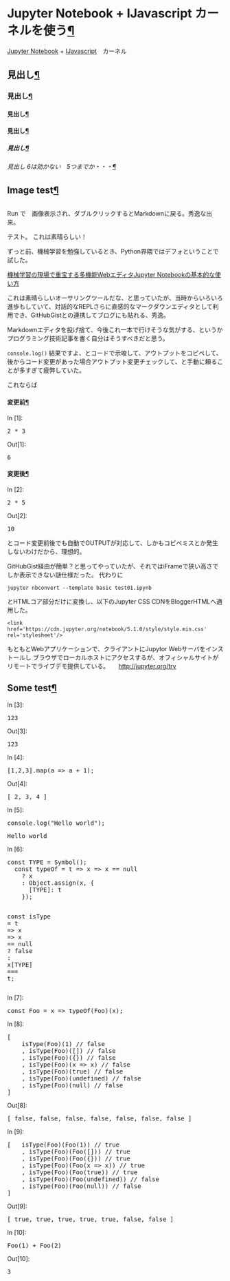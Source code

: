 
<div class="cell border-box-sizing text_cell rendered"><div class="prompt input_prompt">
</div>
<div class="inner_cell">
<div class="text_cell_render border-box-sizing rendered_html">
<h1 id="Jupyter-Notebook-+-IJavascript-&#12459;&#12540;&#12493;&#12523;&#12434;&#20351;&#12358;">Jupyter Notebook + IJavascript &#12459;&#12540;&#12493;&#12523;&#12434;&#20351;&#12358;<a class="anchor-link" href="#Jupyter-Notebook-+-IJavascript-&#12459;&#12540;&#12493;&#12523;&#12434;&#20351;&#12358;">&#182;</a></h1><p><a href="http://jupyter.org">Jupyter Notebook</a> + <a href="https://github.com/n-riesco/ijavascript">IJavascript</a>　カーネル</p>
<h2 id="&#35211;&#20986;&#12375;">&#35211;&#20986;&#12375;<a class="anchor-link" href="#&#35211;&#20986;&#12375;">&#182;</a></h2><h3 id="&#35211;&#20986;&#12375;">&#35211;&#20986;&#12375;<a class="anchor-link" href="#&#35211;&#20986;&#12375;">&#182;</a></h3><h4 id="&#35211;&#20986;&#12375;">&#35211;&#20986;&#12375;<a class="anchor-link" href="#&#35211;&#20986;&#12375;">&#182;</a></h4><h4 id="&#35211;&#20986;&#12375;">&#35211;&#20986;&#12375;<a class="anchor-link" href="#&#35211;&#20986;&#12375;">&#182;</a></h4><h5 id="&#35211;&#20986;&#12375;">&#35211;&#20986;&#12375;<a class="anchor-link" href="#&#35211;&#20986;&#12375;">&#182;</a></h5><h6 id="&#35211;&#20986;&#12375;-----6&#12399;&#21177;&#12363;&#12394;&#12356;&#12288;5&#12388;&#12414;&#12391;&#12363;&#12539;&#12539;&#12539;">&#35211;&#20986;&#12375;     6&#12399;&#21177;&#12363;&#12394;&#12356;&#12288;5&#12388;&#12414;&#12391;&#12363;&#12539;&#12539;&#12539;<a class="anchor-link" href="#&#35211;&#20986;&#12375;-----6&#12399;&#21177;&#12363;&#12394;&#12356;&#12288;5&#12388;&#12414;&#12391;&#12363;&#12539;&#12539;&#12539;">&#182;</a></h6>
</div>
</div>
</div>
<div class="cell border-box-sizing text_cell rendered"><div class="prompt input_prompt">
</div>
<div class="inner_cell">
<div class="text_cell_render border-box-sizing rendered_html">
<h2 id="Image-test">Image test<a class="anchor-link" href="#Image-test">&#182;</a></h2><p><img src="https://kenokabetech.github.io/img/timeline-logolog.png" alt=""></p>
<p>Run で　画像表示され、ダブルクリックするとMarkdownに戻る。秀逸な出来。</p>

</div>
</div>
</div>
<div class="cell border-box-sizing text_cell rendered"><div class="prompt input_prompt">
</div>
<div class="inner_cell">
<div class="text_cell_render border-box-sizing rendered_html">
<p>テスト。
これは素晴らしい！</p>
<p>ずっと前、機械学習を勉強しているとき、Python界隈ではデフォということで試した。</p>
<p><a href="http://www.atmarkit.co.jp/ait/articles/1701/11/news013.html">機械学習の現場で重宝する多機能WebエディタJupyter Notebookの基本的な使い方</a></p>
<p>これは素晴らしいオーサリングツールだな、と思っていたが、当時からいろいろ進歩もしていて、対話的なREPLさらに直感的なマークダウンエディタとして利用でき、GitHubGistとの連携してブログにも貼れる、秀逸。</p>
<p>Markdownエディタを投げ捨て、今後これ一本で行けそうな気がする、というかプログラミング技術記事を書く自分はそうすべきだと思う。</p>
<p><code>console.log()</code> 結果ですよ、とコードで示唆して、アウトプットをコピペして、後からコード変更があった場合アウトプット変更チェックして、と手動に頼ることが多すぎて疲弊していた。</p>
<p>これならば</p>

</div>
</div>
</div>
<div class="cell border-box-sizing text_cell rendered"><div class="prompt input_prompt">
</div>
<div class="inner_cell">
<div class="text_cell_render border-box-sizing rendered_html">
<h4 id="&#22793;&#26356;&#21069;">&#22793;&#26356;&#21069;<a class="anchor-link" href="#&#22793;&#26356;&#21069;">&#182;</a></h4>
</div>
</div>
</div>
<div class="cell border-box-sizing code_cell rendered">
<div class="input">
<div class="prompt input_prompt">In&nbsp;[1]:</div>
<div class="inner_cell">
    <div class="input_area">
<div class=" highlight hl-javascript"><pre><span></span><span class="mi">2</span> <span class="o">*</span> <span class="mi">3</span>
</pre></div>

</div>
</div>
</div>

<div class="output_wrapper">
<div class="output">


<div class="output_area">

<div class="prompt output_prompt">Out[1]:</div>




<div class="output_text output_subarea output_execute_result">
<pre>6</pre>
</div>

</div>

</div>
</div>

</div>
<div class="cell border-box-sizing text_cell rendered"><div class="prompt input_prompt">
</div>
<div class="inner_cell">
<div class="text_cell_render border-box-sizing rendered_html">
<h4 id="&#22793;&#26356;&#24460;">&#22793;&#26356;&#24460;<a class="anchor-link" href="#&#22793;&#26356;&#24460;">&#182;</a></h4>
</div>
</div>
</div>
<div class="cell border-box-sizing code_cell rendered">
<div class="input">
<div class="prompt input_prompt">In&nbsp;[2]:</div>
<div class="inner_cell">
    <div class="input_area">
<div class=" highlight hl-javascript"><pre><span></span><span class="mi">2</span> <span class="o">*</span> <span class="mi">5</span>
</pre></div>

</div>
</div>
</div>

<div class="output_wrapper">
<div class="output">


<div class="output_area">

<div class="prompt output_prompt">Out[2]:</div>




<div class="output_text output_subarea output_execute_result">
<pre>10</pre>
</div>

</div>

</div>
</div>

</div>
<div class="cell border-box-sizing text_cell rendered"><div class="prompt input_prompt">
</div>
<div class="inner_cell">
<div class="text_cell_render border-box-sizing rendered_html">
<p>とコード変更前後でも自動でOUTPUTが対応して、しかもコピペミスとか発生しないわけだから、理想的。</p>
<p>GitHubGist経由が簡単？と思ってやっていたが、それではiFrameで狭い高さでしか表示できない謎仕様だった。
代わりに</p>

<pre><code>jupyter nbconvert --template basic test01.ipynb</code></pre>
<p>とHTMLコア部分だけに変換し、以下のJupyter CSS CDNをBloggerHTMLへ適用した。</p>

<pre><code>&lt;link href='https://cdn.jupyter.org/notebook/5.1.0/style/style.min.css' rel='stylesheet'/&gt;</code></pre>

</div>
</div>
</div>
<div class="cell border-box-sizing text_cell rendered"><div class="prompt input_prompt">
</div>
<div class="inner_cell">
<div class="text_cell_render border-box-sizing rendered_html">
<p>もともとWebアプリケーションで、クライアントにJupytor Webサーバをインストールし
ブラウザでローカルホストにアクセスするが、オフィシャルサイトがリモートでライブデモ提供している。
　
<a href="http://jupyter.org/try">http://jupyter.org/try</a></p>

</div>
</div>
</div>
<div class="cell border-box-sizing text_cell rendered"><div class="prompt input_prompt">
</div>
<div class="inner_cell">
<div class="text_cell_render border-box-sizing rendered_html">
<h2 id="Some-test">Some test<a class="anchor-link" href="#Some-test">&#182;</a></h2>
</div>
</div>
</div>
<div class="cell border-box-sizing code_cell rendered">
<div class="input">
<div class="prompt input_prompt">In&nbsp;[3]:</div>
<div class="inner_cell">
    <div class="input_area">
<div class=" highlight hl-javascript"><pre><span></span><span class="mi">123</span>
</pre></div>

</div>
</div>
</div>

<div class="output_wrapper">
<div class="output">


<div class="output_area">

<div class="prompt output_prompt">Out[3]:</div>




<div class="output_text output_subarea output_execute_result">
<pre>123</pre>
</div>

</div>

</div>
</div>

</div>
<div class="cell border-box-sizing code_cell rendered">
<div class="input">
<div class="prompt input_prompt">In&nbsp;[4]:</div>
<div class="inner_cell">
    <div class="input_area">
<div class=" highlight hl-javascript"><pre><span></span><span class="p">[</span><span class="mi">1</span><span class="p">,</span><span class="mi">2</span><span class="p">,</span><span class="mi">3</span><span class="p">].</span><span class="nx">map</span><span class="p">(</span><span class="nx">a</span> <span class="p">=&gt;</span> <span class="nx">a</span> <span class="o">+</span> <span class="mi">1</span><span class="p">);</span>
</pre></div>

</div>
</div>
</div>

<div class="output_wrapper">
<div class="output">


<div class="output_area">

<div class="prompt output_prompt">Out[4]:</div>




<div class="output_text output_subarea output_execute_result">
<pre>[ 2, 3, 4 ]</pre>
</div>

</div>

</div>
</div>

</div>
<div class="cell border-box-sizing code_cell rendered">
<div class="input">
<div class="prompt input_prompt">In&nbsp;[5]:</div>
<div class="inner_cell">
    <div class="input_area">
<div class=" highlight hl-javascript"><pre><span></span><span class="nx">console</span><span class="p">.</span><span class="nx">log</span><span class="p">(</span><span class="s2">&quot;Hello world&quot;</span><span class="p">);</span>
</pre></div>

</div>
</div>
</div>

<div class="output_wrapper">
<div class="output">


<div class="output_area">

<div class="prompt"></div>


<div class="output_subarea output_stream output_stdout output_text">
<pre>Hello world
</pre>
</div>
</div>

</div>
</div>

</div>
<div class="cell border-box-sizing code_cell rendered">
<div class="input">
<div class="prompt input_prompt">In&nbsp;[6]:</div>
<div class="inner_cell">
    <div class="input_area">
<div class=" highlight hl-javascript"><pre><span></span><span class="kr">const</span> <span class="nx">TYPE</span> <span class="o">=</span> <span class="nx">Symbol</span><span class="p">();</span>
  <span class="kr">const</span> <span class="nx">typeOf</span> <span class="o">=</span> <span class="nx">t</span> <span class="p">=&gt;</span> <span class="nx">x</span> <span class="p">=&gt;</span> <span class="nx">x</span> <span class="o">==</span> <span class="kc">null</span>
    <span class="o">?</span> <span class="nx">x</span>
    <span class="o">:</span> <span class="nb">Object</span><span class="p">.</span><span class="nx">assign</span><span class="p">(</span><span class="nx">x</span><span class="p">,</span> <span class="p">{</span>
      <span class="p">[</span><span class="nx">TYPE</span><span class="p">]</span><span class="o">:</span> <span class="nx">t</span>
    <span class="p">});</span>

  <span class="kr">const</span> <span class="nx">isType</span> <span class="o">=</span> <span class="nx">t</span> <span class="p">=&gt;</span> <span class="nx">x</span> <span class="p">=&gt;</span> <span class="nx">x</span> <span class="o">==</span> <span class="kc">null</span>
    <span class="o">?</span> <span class="kc">false</span>
    <span class="o">:</span> <span class="nx">x</span><span class="p">[</span><span class="nx">TYPE</span><span class="p">]</span> <span class="o">===</span> <span class="nx">t</span><span class="p">;</span>
</pre></div>

</div>
</div>
</div>

</div>
<div class="cell border-box-sizing code_cell rendered">
<div class="input">
<div class="prompt input_prompt">In&nbsp;[7]:</div>
<div class="inner_cell">
    <div class="input_area">
<div class=" highlight hl-javascript"><pre><span></span><span class="kr">const</span> <span class="nx">Foo</span> <span class="o">=</span> <span class="nx">x</span> <span class="p">=&gt;</span> <span class="nx">typeOf</span><span class="p">(</span><span class="nx">Foo</span><span class="p">)(</span><span class="nx">x</span><span class="p">);</span>
</pre></div>

</div>
</div>
</div>

</div>
<div class="cell border-box-sizing code_cell rendered">
<div class="input">
<div class="prompt input_prompt">In&nbsp;[8]:</div>
<div class="inner_cell">
    <div class="input_area">
<div class=" highlight hl-javascript"><pre><span></span><span class="p">[</span>
    <span class="nx">isType</span><span class="p">(</span><span class="nx">Foo</span><span class="p">)(</span><span class="mi">1</span><span class="p">)</span> <span class="c1">// false</span>
    <span class="p">,</span> <span class="nx">isType</span><span class="p">(</span><span class="nx">Foo</span><span class="p">)([])</span> <span class="c1">// false</span>
    <span class="p">,</span> <span class="nx">isType</span><span class="p">(</span><span class="nx">Foo</span><span class="p">)({})</span> <span class="c1">// false</span>
    <span class="p">,</span> <span class="nx">isType</span><span class="p">(</span><span class="nx">Foo</span><span class="p">)(</span><span class="nx">x</span> <span class="p">=&gt;</span> <span class="nx">x</span><span class="p">)</span> <span class="c1">// false</span>
    <span class="p">,</span> <span class="nx">isType</span><span class="p">(</span><span class="nx">Foo</span><span class="p">)(</span><span class="kc">true</span><span class="p">)</span> <span class="c1">// false</span>
    <span class="p">,</span> <span class="nx">isType</span><span class="p">(</span><span class="nx">Foo</span><span class="p">)(</span><span class="kc">undefined</span><span class="p">)</span> <span class="c1">// false</span>
    <span class="p">,</span> <span class="nx">isType</span><span class="p">(</span><span class="nx">Foo</span><span class="p">)(</span><span class="kc">null</span><span class="p">)</span> <span class="c1">// false</span>
<span class="p">]</span>
</pre></div>

</div>
</div>
</div>

<div class="output_wrapper">
<div class="output">


<div class="output_area">

<div class="prompt output_prompt">Out[8]:</div>




<div class="output_text output_subarea output_execute_result">
<pre>[ false, false, false, false, false, false, false ]</pre>
</div>

</div>

</div>
</div>

</div>
<div class="cell border-box-sizing code_cell rendered">
<div class="input">
<div class="prompt input_prompt">In&nbsp;[9]:</div>
<div class="inner_cell">
    <div class="input_area">
<div class=" highlight hl-javascript"><pre><span></span><span class="p">[</span>   <span class="nx">isType</span><span class="p">(</span><span class="nx">Foo</span><span class="p">)(</span><span class="nx">Foo</span><span class="p">(</span><span class="mi">1</span><span class="p">))</span> <span class="c1">// true</span>
    <span class="p">,</span> <span class="nx">isType</span><span class="p">(</span><span class="nx">Foo</span><span class="p">)(</span><span class="nx">Foo</span><span class="p">([]))</span> <span class="c1">// true</span>
    <span class="p">,</span> <span class="nx">isType</span><span class="p">(</span><span class="nx">Foo</span><span class="p">)(</span><span class="nx">Foo</span><span class="p">({}))</span> <span class="c1">// true</span>
    <span class="p">,</span> <span class="nx">isType</span><span class="p">(</span><span class="nx">Foo</span><span class="p">)(</span><span class="nx">Foo</span><span class="p">(</span><span class="nx">x</span> <span class="p">=&gt;</span> <span class="nx">x</span><span class="p">))</span> <span class="c1">// true</span>
    <span class="p">,</span> <span class="nx">isType</span><span class="p">(</span><span class="nx">Foo</span><span class="p">)(</span><span class="nx">Foo</span><span class="p">(</span><span class="kc">true</span><span class="p">))</span> <span class="c1">// true</span>
    <span class="p">,</span> <span class="nx">isType</span><span class="p">(</span><span class="nx">Foo</span><span class="p">)(</span><span class="nx">Foo</span><span class="p">(</span><span class="kc">undefined</span><span class="p">))</span> <span class="c1">// false</span>
    <span class="p">,</span> <span class="nx">isType</span><span class="p">(</span><span class="nx">Foo</span><span class="p">)(</span><span class="nx">Foo</span><span class="p">(</span><span class="kc">null</span><span class="p">))</span> <span class="c1">// false</span>
<span class="p">]</span>
</pre></div>

</div>
</div>
</div>

<div class="output_wrapper">
<div class="output">


<div class="output_area">

<div class="prompt output_prompt">Out[9]:</div>




<div class="output_text output_subarea output_execute_result">
<pre>[ true, true, true, true, true, false, false ]</pre>
</div>

</div>

</div>
</div>

</div>
<div class="cell border-box-sizing code_cell rendered">
<div class="input">
<div class="prompt input_prompt">In&nbsp;[10]:</div>
<div class="inner_cell">
    <div class="input_area">
<div class=" highlight hl-javascript"><pre><span></span><span class="nx">Foo</span><span class="p">(</span><span class="mi">1</span><span class="p">)</span> <span class="o">+</span> <span class="nx">Foo</span><span class="p">(</span><span class="mi">2</span><span class="p">)</span>
</pre></div>

</div>
</div>
</div>

<div class="output_wrapper">
<div class="output">


<div class="output_area">

<div class="prompt output_prompt">Out[10]:</div>




<div class="output_text output_subarea output_execute_result">
<pre>3</pre>
</div>

</div>

</div>
</div>

</div>
 

